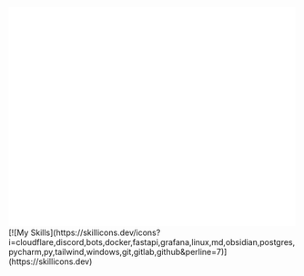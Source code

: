 <picture>
  <img src="/github-metrics.svg" alt="Metrics">
</picture> <br>
[![My Skills](https://skillicons.dev/icons?i=cloudflare,discord,bots,docker,fastapi,grafana,linux,md,obsidian,postgres,pycharm,py,tailwind,windows,git,gitlab,github&perline=7)](https://skillicons.dev)
